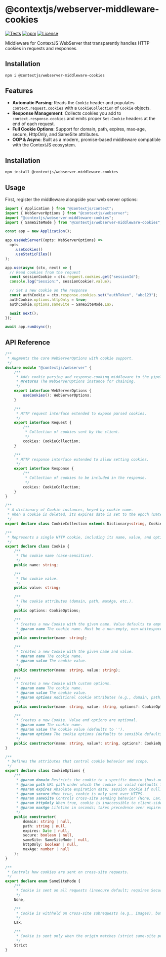 # @contextjs/webserver-middleware-cookies

[![Tests](https://github.com/contextjs/context/actions/workflows/tests.yaml/badge.svg?branch=main)](https://github.com/contextjs/context/actions/workflows/tests.yaml)
[![npm](https://badgen.net/npm/v/@contextjs/webserver-middleware-cookies?cache=300)](https://www.npmjs.com/package/@contextjs/webserver-middleware-cookies)
[![License](https://badgen.net/static/license/MIT)](https://github.com/contextjs/context/blob/main/LICENSE)

Middleware for ContextJS WebServer that transparently handles HTTP cookies in requests and responses.

## Installation

```bash
npm i @contextjs/webserver-middleware-cookies
```

## Features

* **Automatic Parsing**: Reads the `Cookie` header and populates `context.request.cookies` with a `CookieCollection` of `Cookie` objects.
* **Response Management**: Collects cookies you add to `context.response.cookies` and emits proper `Set-Cookie` headers at the end of each request.
* **Full Cookie Options**: Support for domain, path, expires, max-age, secure, HttpOnly, and SameSite attributes.
* **OOP & Async**: Built as a modern, promise-based middleware compatible with the ContextJS ecosystem.

## Installation

```bash
npm install @contextjs/webserver-middleware-cookies
```

## Usage

First, register the middleware alongside your web server options:

```ts
import { Application } from "@contextjs/context";
import { WebServerOptions } from "@contextjs/webserver";
import "@contextjs/webserver-middleware-cookies";
import { SameSiteMode } from "@contextjs/webserver-middleware-cookies";

const app = new Application();

app.useWebServer((opts: WebServerOptions) =>
  opts
    .useCookies()
    .useStaticFiles()
);

app.use(async (ctx, next) => {
  // Read cookies from the request
  const sessionCookie = ctx.request.cookies.get("sessionId");
  console.log("Session:", sessionCookie?.value);

  // Set a new cookie on the response
  const authCookie = ctx.response.cookies.set("authToken", "abc123");
  authCookie.options.httpOnly = true;
  authCookie.options.sameSite = SameSiteMode.Lax;

  await next();
});

await app.runAsync();
```
## API Reference

```ts
/**
 * Augments the core WebServerOptions with cookie support.
 */
declare module "@contextjs/webserver" {
    /**
     * Adds cookie parsing and response-cooking middleware to the pipeline.
     * @returns The WebServerOptions instance for chaining.
     */
    export interface WebServerOptions {
        useCookies(): WebServerOptions;
    }

    /**
     * HTTP request interface extended to expose parsed cookies.
     */
    export interface Request {
        /**
         * Collection of cookies sent by the client.
         */
        cookies: CookieCollection;
    }

    /**
     * HTTP response interface extended to allow setting cookies.
     */
    export interface Response {
        /**
         * Collection of cookies to be included in the response.
         */
        cookies: CookieCollection;
    }
}

/**
 * A dictionary of Cookie instances, keyed by cookie name.
 * When a cookie is deleted, its expires date is set to the epoch (Date(0)).
 */
export declare class CookieCollection extends Dictionary<string, Cookie> { }

/**
 * Represents a single HTTP cookie, including its name, value, and options.
 */
export declare class Cookie {
    /**
     * The cookie name (case-sensitive).
     */
    public name: string;

    /**
     * The cookie value.
     */
    public value: string;

    /**
     * The cookie attributes (domain, path, maxAge, etc.).
     */
    public options: CookieOptions;

    /**
     * Creates a new Cookie with the given name. Value defaults to empty string.
     * @param name The cookie name. Must be a non-empty, non-whitespace string.
     */
    public constructor(name: string);

    /**
     * Creates a new Cookie with the given name and value.
     * @param name The cookie name.
     * @param value The cookie value.
     */
    public constructor(name: string, value: string);

    /**
     * Creates a new Cookie with custom options.
     * @param name The cookie name.
     * @param value The cookie value.
     * @param options Additional cookie attributes (e.g., domain, path, secure).
     */
    public constructor(name: string, value: string, options?: CookieOptions);

    /**
     * Creates a new Cookie. Value and options are optional.
     * @param name The cookie name.
     * @param value The cookie value (defaults to '').
     * @param options The cookie options (defaults to sensible defaults).
     */
    public constructor(name: string, value?: string, options?: CookieOptions);
}

/**
 * Defines the attributes that control cookie behavior and scope.
 */
export declare class CookieOptions {
    /**
     * @param domain Restricts the cookie to a specific domain (host-only if null).
     * @param path URL path under which the cookie is valid (defaults to '/').
     * @param expires Absolute expiration date; session cookie if null.
     * @param secure When true, cookie is only sent over HTTPS.
     * @param sameSite Controls cross-site sending behavior (None, Lax, Strict).
     * @param httpOnly When true, cookie is inaccessible to client-side scripts.
     * @param maxAge Lifetime in seconds; takes precedence over expires if set.
     */
    public constructor(
        domain: string | null,
        path: string | null,
        expires: Date | null,
        secure: boolean | null,
        sameSite: SameSiteMode | null,
        httpOnly: boolean | null,
        maxAge: number | null
    );
}

/**
 * Controls how cookies are sent on cross-site requests.
 */
export declare enum SameSiteMode {
    /**
     * Cookie is sent on all requests (insecure default; requires Secure in modern browsers).
     */
    None,

    /**
     * Cookie is withheld on cross-site subrequests (e.g., images), but sent on top-level navigation GETs.
     */
    Lax,

    /**
     * Cookie is sent only when the origin matches (strict same-site policy).
     */
    Strict
}
```